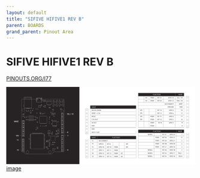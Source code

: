 ```yaml
---
layout: default
title: "SIFIVE HIFIVE1 REV B"
parent: BOARDS
grand_parent: Pinout Area
---
```


# SIFIVE HIFIVE1 REV B

<a href="https://www.PINOUTS.ORG/I77">PINOUTS.ORG/I77</a>

![image](./assets/100.png)  
[image](./assets/100.png)
